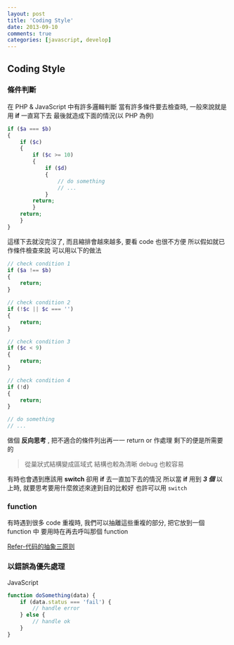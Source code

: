 ```yaml
---
layout: post
title: 'Coding Style'
date: 2013-09-10
comments: true
categories: [javascript, develop]
---
```

## Coding Style

### 條件判斷

在 PHP & JavaScript 中有許多邏輯判斷
當有許多條件要去檢查時, 一般來說就是用 **if** 一直寫下去
最後就造成下面的情況(以 PHP 為例)
```php
if ($a === $b)
{
    if ($c)
    {
        if ($c >= 10)
        {
            if ($d)
            {
                // do something
                // ...
            }
        return;
        }
    return;
    }
}
```
這樣下去就沒完沒了, 而且縮排會越來越多, 要看 code 也很不方便
所以假如就已作條件檢查來說
可以用以下的做法
```php
// check condition 1
if ($a !== $b)
{
    return;
}

// check condition 2
if (!$c || $c === '')
{
    return;
}

// check condition 3
if ($c < 9)
{
    return;
}

// check condition 4
if (!d)
{
    return;
}

// do something
// ...
```
做個 **反向思考** , 把不適合的條件列出再一一 return or 作處理
剩下的便是所需要的
> 從巢狀式結構變成區域式
> 結構也較為清晰
> debug 也較容易

有時也會遇到應該用 **switch** 卻用 **if** 去一直加下去的情況
所以當 **if** 用到 __*3 個*__ 以上時, 就要思考要用什麼敘述來達到目的比較好
也許可以用 ```switch```

### function

有時遇到很多 code 重複時, 我們可以抽離這些重複的部分, 把它放到一個 function 中
要用時在再去呼叫那個 function

[Refer-代码的抽象三原则](http://www.ruanyifeng.com/blog/2013/01/abstraction_principles.html)

### 以錯誤為優先處理

JavaScript

```javascript
function doSomething(data) {
    if (data.status === 'fail') {
        // handle error
    } else {
        // handle ok
    }
}
```
